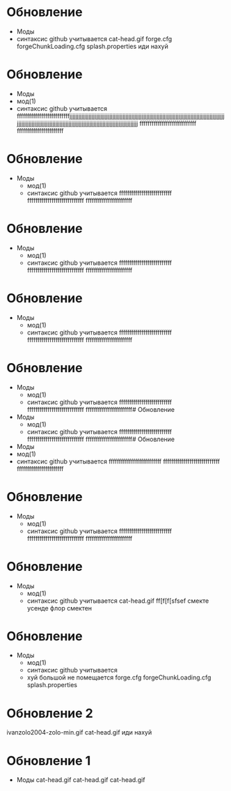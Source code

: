 # Обновление
- Моды
- синтаксис github учитывается
cat-head.gif
forge.cfg
forgeChunkLoading.cfg
splash.properties
иди нахуй
# Обновление 
- Моды 
- мод(1) 
- синтаксис github учитывается
ffffffffffffffffffffffffffjjjjjjjjjjjjjjjjjjjjjjjjjjjjjjjjjjjjjjjjjjjjjjjjjjjjjjjjjjjjjjjjjjjjjjjjjjjjjjjjjjjjjjjjjjjjjjjjjjjjjjjjjjjjjjjjjjjjjjjjjjjjjjjjjjjjjjjjjjjjjjjjjjjjjjjjjjjjjjjjjjjjjjjjjjjjjjjjjjjjjjjjjjj
ffffffffffffffffffffffffffff
fffffffffffffffffffffff
# Обновление 
- Моды 
  - мод(1) 
  - синтаксис github учитывается
ffffffffffffffffffffffffff
ffffffffffffffffffffffffffff
fffffffffffffffffffffff
# Обновление 
- Моды 
  - мод(1) 
  - синтаксис github учитывается
ffffffffffffffffffffffffff
ffffffffffffffffffffffffffff
fffffffffffffffffffffff
# Обновление 
- Моды 
  - мод(1) 
  - синтаксис github учитывается
ffffffffffffffffffffffffff
ffffffffffffffffffffffffffff
fffffffffffffffffffffff
# Обновление 
- Моды 
  - мод(1) 
  - синтаксис github учитывается
ffffffffffffffffffffffffff
ffffffffffffffffffffffffffff
fffffffffffffffffffffff# Обновление 
- Моды 
  - мод(1) 
  - синтаксис github учитывается
ffffffffffffffffffffffffff
ffffffffffffffffffffffffffff
fffffffffffffffffffffff# Обновление 
- Моды 
- мод(1) 
- синтаксис github учитывается
ffffffffffffffffffffffffff
ffffffffffffffffffffffffffff
fffffffffffffffffffffff
# Обновление 
- Моды 
  - мод(1) 
  - синтаксис github учитывается
ffffffffffffffffffffffffff
ffffffffffffffffffffffffffff
fffffffffffffffffffffff
# Обновление 
- Моды 
  - мод(1) 
  - синтаксис github учитывается
cat-head.gif
ff[f[f[sfsef
смекте усенде флор смектен
# Обновление 
- Моды 
  - мод(1) 
  - синтаксис github учитывается
  - хуй большой не помещается
forge.cfg
forgeChunkLoading.cfg
splash.properties

# Обновление 2
ivanzolo2004-zolo-min.gif
cat-head.gif
иди нахуй

# Обновление 1
- Моды 
cat-head.gif
cat-head.gif
cat-head.gif
